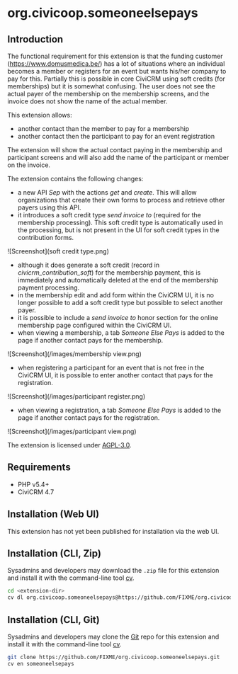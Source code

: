 # org.civicoop.someoneelsepays

## Introduction

The functional requirement for this extension is that the funding customer (https://www.domusmedica.be/) has a lot of situations where an individual becomes a member or registers for an event but wants his/her company to pay for this.
Partially this is possible in core CiviCRM using soft credits (for memberships) but it is somewhat confusing. The user does not see the actual payer of the membership on the membership screens, and the invoice does not show the name of the actual member.

This extension allows:
* another contact than the member to pay for a membership
* another contact then the participant to pay for an event registration

The extension will show the actual contact paying in the membership and participant screens and will also add the name of the participant or member on the invoice.

The extension contains the following changes:
* a new API _Sep_ with the actions _get_ and _create_. This will allow organizations that create their own forms to process and retrieve other payers using this API.
* it introduces a soft credit type _send invoice to_ (required for the membership processing). This soft credit type is automatically used in the processing, but is not present in the UI for soft credit types in the contribution forms.
 
![Screenshot](soft credit type.png)

* although it does generate a soft credit (record in _civicrm_contribution_soft_) for the membership payment, this is immediately and automatically deleted at the end of the membership payment processing.
* in the membership edit and add form within the CiviCRM UI, it is no longer possible to add a soft credit type but possible to select another payer.
* it is possible to include a _send invoice to_ honor section for the online membership page configured within the CiviCRM UI.
* when viewing a membership, a tab _Someone Else Pays_ is added to the page if another contact pays for the membership. 

![Screenshot](/images/membership view.png)

* when registering a participant for an event that is not free in the CiviCRM UI, it is possible to enter another contact that pays for the registration. 

![Screenshot](/images/participant register.png)

* when viewing a registration, a tab _Someone Else Pays_ is added to the page if another contact pays for the registration. 

![Screenshot](/images/participant view.png)

The extension is licensed under [AGPL-3.0](LICENSE.txt).

## Requirements

* PHP v5.4+
* CiviCRM 4.7

## Installation (Web UI)

This extension has not yet been published for installation via the web UI.

## Installation (CLI, Zip)

Sysadmins and developers may download the `.zip` file for this extension and
install it with the command-line tool [cv](https://github.com/civicrm/cv).

```bash
cd <extension-dir>
cv dl org.civicoop.someoneelsepays@https://github.com/FIXME/org.civicoop.someoneelsepays/archive/master.zip
```

## Installation (CLI, Git)

Sysadmins and developers may clone the [Git](https://en.wikipedia.org/wiki/Git) repo for this extension and
install it with the command-line tool [cv](https://github.com/civicrm/cv).

```bash
git clone https://github.com/FIXME/org.civicoop.someoneelsepays.git
cv en someoneelsepays
```
